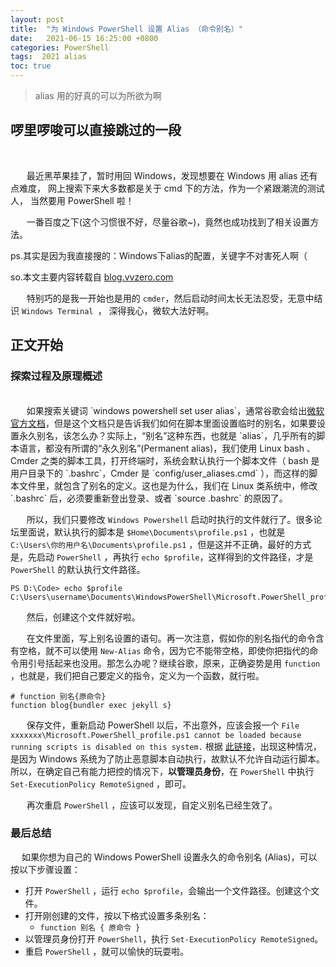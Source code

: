 ```yaml
---
layout: post
title:  "为 Windows PowerShell 设置 Alias （命令别名）"
date:   2021-06-15 16:25:00 +0800
categories: PowerShell
tags:  2021 alias
toc: true
---
```


> alias 用的好真的可以为所欲为啊

## 啰里啰唆可以直接跳过的一段

<br>

&emsp; &nbsp; 最近黑苹果挂了，暂时用回 Windows，发现想要在 Windows 用 alias 还有点难度，
网上搜索下来大多数都是关于 cmd 下的方法，作为一个紧跟潮流的测试人，
当然要用 PowerShell 啦！

&emsp; &nbsp; 一番百度之下(这个习惯很不好，尽量谷歌~)，竟然也成功找到了相关设置方法。

ps.其实是因为我直接搜的：Windows下alias的配置，关键字不对害死人啊（

so.本文主要内容转载自 
<a href='https://blog.vvzero.com/2019/07/22/set-user-alias-for-windows-PowerShell/' target="_blank"> blog.vvzero.com </a>

&emsp; &nbsp; 特别巧的是我一开始也是用的 `cmder`，然后启动时间太长无法忍受，无意中结识 `Windows Terminal `，
深得我心，微软大法好啊。

## 正文开始

### 探索过程及原理概述
<br>
&emsp; &nbsp; 如果搜索关键词 `windows powershell set user alias`，通常谷歌会给出<a href='https://docs.microsoft.com/en-us/powershell/module/microsoft.powershell.utility/set-alias?view=powershell-6' target='_blank'>微软官方文档</a>，但是这个文档只是告诉我们如何在脚本里面设置临时的别名，如果要设置永久别名，该怎么办？实际上，“别名”这种东西，也就是 `alias`，几乎所有的脚本语言，都没有所谓的“永久别名”(Permanent alias)，我们使用 Linux bash 、Cmder 之类的脚本工具，打开终端时，系统会默认执行一个脚本文件（ bash 是用户目录下的 `.bashrc`，Cmder 是 `config/user_aliases.cmd` ），而这样的脚本文件里，就包含了别名的定义。这也是为什么，我们在 Linux 类系统中，修改 `.bashrc` 后，必须要重新登出登录、或者 `source .bashrc` 的原因了。

&emsp; &nbsp; 所以，我们只要修改 `Windows Powershell` 启动时执行的文件就行了。很多论坛里面说，默认执行的脚本是 `$Home\Documents\profile.ps1` ，也就是 `C:\Users\你的用户名\Documents\profile.ps1` ，但是这并不正确，最好的方式是，先启动 `PowerShell` ，再执行 `echo $profile`，这样得到的文件路径，才是 `PowerShell` 的默认执行文件路径。

```
PS D:\Code> echo $profile
C:\Users\username\Documents\WindowsPowerShell\Microsoft.PowerShell_profile.ps1
```

&emsp; &nbsp; 然后，创建这个文件就好啦。

&emsp; &nbsp; 在文件里面，写上别名设置的语句。再一次注意，假如你的别名指代的命令含有空格，就不可以使用 `New-Alias` 命令，因为它不能带空格，即使你把指代的命令用引号括起来也没用。那怎么办呢？继续谷歌，原来，正确姿势是用 `function` ，也就是，我们把自己要定义的指令，定义为一个函数，就行啦。

```
# function 别名{原命令}
function blog{bundler exec jekyll s}
```

&emsp; &nbsp; 保存文件，重新启动 PowerShell 以后，不出意外，应该会报一个 `File xxxxxxx\Microsoft.PowerShell_profile.ps1 cannot be loaded because running scripts is disabled on this system.` 
根据 <a href='https://tecadmin.net/powershell-running-scripts-is-disabled-system/' target='_blank'>此链接</a>，出现这种情况，是因为 Windows 系统为了防止恶意脚本自动执行，故默认不允许自动运行脚本。所以，在确定自己有能力把控的情况下，__以管理员身份__，在 `PowerShell` 中执行 `Set-ExecutionPolicy RemoteSigned` ，即可。

&emsp; &nbsp; 再次重启 `PowerShell` ，应该可以发现，自定义别名已经生效了。

### 最后总结

&emsp; 如果你想为自己的 Windows PowerShell 设置永久的命令别名 (Alias)，可以按以下步骤设置：
- 打开 `PowerShell` ，运行 `echo $profile`，会输出一个文件路径。创建这个文件。
- 打开刚创建的文件，按以下格式设置多条别名：
  - `function 别名 { 原命令 }`
- 以管理员身份打开 `PowerShell`，执行 `Set-ExecutionPolicy RemoteSigned`。
- 重启 `PowerShell` ，就可以愉快的玩耍啦。